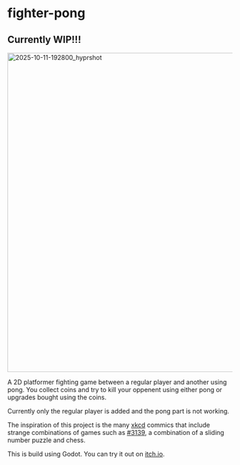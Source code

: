 # fighter-pong
## Currently WIP!!!

<img width="1165" height="715" alt="2025-10-11-192800_hyprshot" src="https://github.com/user-attachments/assets/188819a7-5e63-47c3-89c3-3c442b005a2a" />



A 2D platformer fighting game between a regular player and another using pong. You collect coins and try to kill your oppenent using either pong or upgrades bought using the coins.

Currently only the regular player is added and the pong part is not working.

The inspiration of this project is the many [xkcd](https://xkcd.com/) commics that include strange combinations of games such as [#3139](https://xkcd.com/3139/), a combination of a sliding number puzzle and chess.

This is build using Godot. You can try it out on [itch.io](https://person20020.itch.io/fighter-pong).
